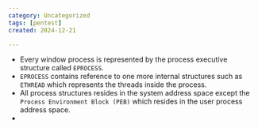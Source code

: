 ```yaml
---
category: Uncategorized
tags: [pentest]
created: 2024-12-21

---
```

- Every window process is represented by the process executive structure called `EPROCESS`.
- `EPROCESS` contains reference to one more internal structures such as `ETHREAD` which represents the threads inside the process.
- All process structures resides in the system address space except the `Process Environment Block (PEB)` which resides in the user process address space.
- 